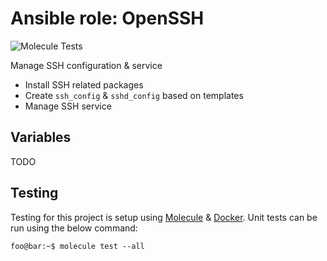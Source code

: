 # Ansible role: OpenSSH

![Molecule Tests](https://github.com/crgwilson/ansible-role-openssh/workflows/Molecule%20Test/badge.svg)

Manage SSH configuration & service

* Install SSH related packages
* Create `ssh_config` & `sshd_config` based on templates
* Manage SSH service

## Variables

TODO

## Testing

Testing for this project is setup using [Molecule](https://molecule.readthedocs.io/en/stable/) & [Docker](https://www.docker.com/).
Unit tests can be run using the below command:

```console
foo@bar:~$ molecule test --all
```

